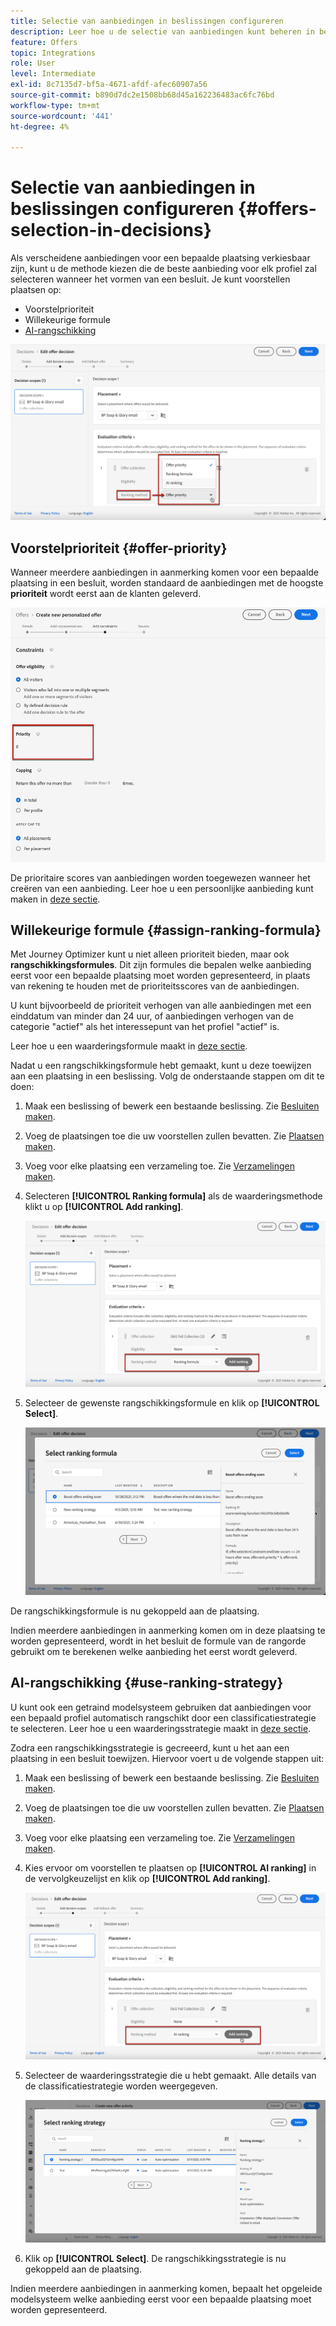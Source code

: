 ```yaml
---
title: Selectie van aanbiedingen in beslissingen configureren
description: Leer hoe u de selectie van aanbiedingen kunt beheren in beslissingen
feature: Offers
topic: Integrations
role: User
level: Intermediate
exl-id: 8c7135d7-bf5a-4671-afdf-afec60907a56
source-git-commit: b890d7dc2e1508bb68d45a162236483ac6fc76bd
workflow-type: tm+mt
source-wordcount: '441'
ht-degree: 4%

---
```


# Selectie van aanbiedingen in beslissingen configureren {#offers-selection-in-decisions}

Als verscheidene aanbiedingen voor een bepaalde plaatsing verkiesbaar zijn, kunt u de methode kiezen die de beste aanbieding voor elk profiel zal selecteren wanneer het vormen van een besluit. Je kunt voorstellen plaatsen op:
* Voorstelprioriteit
* Willekeurige formule
* [AI-rangschikking](#use-ranking-strategy)

![](../assets/offer-rank-by.png)

## Voorstelprioriteit {#offer-priority}

Wanneer meerdere aanbiedingen in aanmerking komen voor een bepaalde plaatsing in een besluit, worden standaard de aanbiedingen met de hoogste **prioriteit** wordt eerst aan de klanten geleverd.

![](../assets/offer-priority.png)

De prioritaire scores van aanbiedingen worden toegewezen wanneer het creëren van een aanbieding. Leer hoe u een persoonlijke aanbieding kunt maken in [deze sectie](../offer-library/creating-personalized-offers.md).

## Willekeurige formule {#assign-ranking-formula}

Met Journey Optimizer kunt u niet alleen prioriteit bieden, maar ook **rangschikkingsformules**. Dit zijn formules die bepalen welke aanbieding eerst voor een bepaalde plaatsing moet worden gepresenteerd, in plaats van rekening te houden met de prioriteitsscores van de aanbiedingen.

U kunt bijvoorbeeld de prioriteit verhogen van alle aanbiedingen met een einddatum van minder dan 24 uur, of aanbiedingen verhogen van de categorie &quot;actief&quot; als het interessepunt van het profiel &quot;actief&quot; is.

Leer hoe u een waarderingsformule maakt in [deze sectie](../ranking/create-ranking-formulas.md).

Nadat u een rangschikkingsformule hebt gemaakt, kunt u deze toewijzen aan een plaatsing in een beslissing. Volg de onderstaande stappen om dit te doen:

1. Maak een beslissing of bewerk een bestaande beslissing. Zie [Besluiten maken](../offer-activities/create-offer-activities.md).

1. Voeg de plaatsingen toe die uw voorstellen zullen bevatten. Zie [Plaatsen maken](../offer-library/creating-placements.md).

1. Voeg voor elke plaatsing een verzameling toe. Zie [Verzamelingen maken](../offer-library/creating-collections.md).

1. Selecteren **[!UICONTROL Ranking formula]** als de waarderingsmethode klikt u op **[!UICONTROL Add ranking]**.

   ![](../assets/offer-activity-ranking.png)

1. Selecteer de gewenste rangschikkingsformule en klik op **[!UICONTROL Select]**.

   ![](../assets/ranking-selection.png)

De rangschikkingsformule is nu gekoppeld aan de plaatsing.

Indien meerdere aanbiedingen in aanmerking komen om in deze plaatsing te worden gepresenteerd, wordt in het besluit de formule van de rangorde gebruikt om te berekenen welke aanbieding het eerst wordt geleverd.

## AI-rangschikking {#use-ranking-strategy}

<!--If you are an [Adobe Experience Platform](https://experienceleague.adobe.com/docs/experience-platform/landing/home.html){target="_blank"} user leveraging the **Offer Decisioning** application service,-->

U kunt ook een getraind modelsysteem gebruiken dat aanbiedingen voor een bepaald profiel automatisch rangschikt door een classificatiestrategie te selecteren. Leer hoe u een waarderingsstrategie maakt in [deze sectie](../ranking/create-ranking-strategies.md).

Zodra een rangschikkingsstrategie is gecreeerd, kunt u het aan een plaatsing in een besluit toewijzen. Hiervoor voert u de volgende stappen uit:

1. Maak een beslissing of bewerk een bestaande beslissing. Zie [Besluiten maken](../offer-activities/create-offer-activities.md).

1. Voeg de plaatsingen toe die uw voorstellen zullen bevatten. Zie [Plaatsen maken](../offer-library/creating-placements.md).

1. Voeg voor elke plaatsing een verzameling toe. Zie [Verzamelingen maken](../offer-library/creating-collections.md).

1. Kies ervoor om voorstellen te plaatsen op **[!UICONTROL AI ranking]** in de vervolgkeuzelijst en klik op **[!UICONTROL Add ranking]**.

   ![](../assets/ranking-selection-ai-ranking.png)

1. Selecteer de waarderingsstrategie die u hebt gemaakt. Alle details van de classificatiestrategie worden weergegeven.

   ![](../assets/ranking-selection-ai-ranking-selected.png)

1. Klik op **[!UICONTROL Select]**. De rangschikkingsstrategie is nu gekoppeld aan de plaatsing.

Indien meerdere aanbiedingen in aanmerking komen, bepaalt het opgeleide modelsysteem welke aanbieding eerst voor een bepaalde plaatsing moet worden gepresenteerd.

